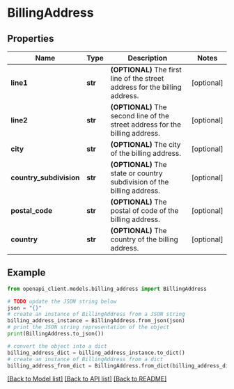 # BillingAddress


## Properties

Name | Type | Description | Notes
------------ | ------------- | ------------- | -------------
**line1** | **str** | **(OPTIONAL)** The first line of the street address for the billing address.  | [optional] 
**line2** | **str** | **(OPTIONAL)** The second line of the street address for the billing address.  | [optional] 
**city** | **str** | **(OPTIONAL)** The city of the billing address.  | [optional] 
**country_subdivision** | **str** | **(OPTIONAL)** The state or country subdivision of the billing address.  | [optional] 
**postal_code** | **str** | **(OPTIONAL)** The postal of code of the billing address.  | [optional] 
**country** | **str** | **(OPTIONAL)** The country of the billing address.  | [optional] 

## Example

```python
from openapi_client.models.billing_address import BillingAddress

# TODO update the JSON string below
json = "{}"
# create an instance of BillingAddress from a JSON string
billing_address_instance = BillingAddress.from_json(json)
# print the JSON string representation of the object
print(BillingAddress.to_json())

# convert the object into a dict
billing_address_dict = billing_address_instance.to_dict()
# create an instance of BillingAddress from a dict
billing_address_from_dict = BillingAddress.from_dict(billing_address_dict)
```
[[Back to Model list]](../README.md#documentation-for-models) [[Back to API list]](../README.md#documentation-for-api-endpoints) [[Back to README]](../README.md)


